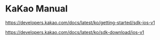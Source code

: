 # KaKao Manual

<https://developers.kakao.com/docs/latest/ko/getting-started/sdk-ios-v1>

<https://developers.kakao.com/docs/latest/ko/sdk-download/ios-v1>
